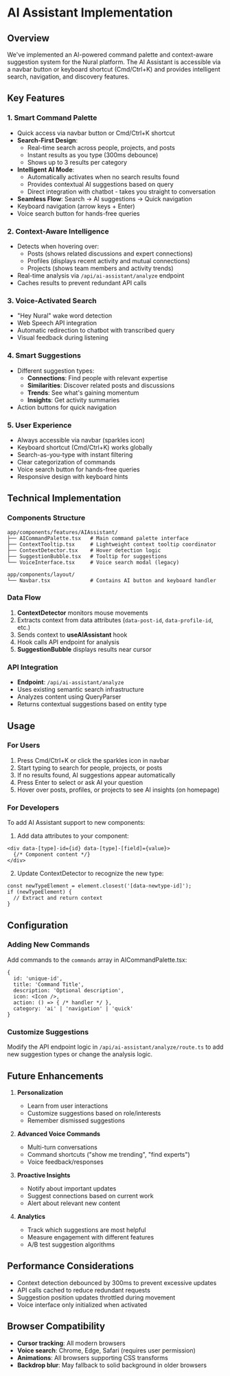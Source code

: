 # AI Assistant Implementation

## Overview
We've implemented an AI-powered command palette and context-aware suggestion system for the Nural platform. The AI Assistant is accessible via a navbar button or keyboard shortcut (Cmd/Ctrl+K) and provides intelligent search, navigation, and discovery features.

## Key Features

### 1. **Smart Command Palette**
- Quick access via navbar button or Cmd/Ctrl+K shortcut
- **Search-First Design**:
  - Real-time search across people, projects, and posts
  - Instant results as you type (300ms debounce)
  - Shows up to 3 results per category
- **Intelligent AI Mode**:
  - Automatically activates when no search results found
  - Provides contextual AI suggestions based on query
  - Direct integration with chatbot - takes you straight to conversation
- **Seamless Flow**: Search → AI suggestions → Quick navigation
- Keyboard navigation (arrow keys + Enter)
- Voice search button for hands-free queries

### 2. **Context-Aware Intelligence**
- Detects when hovering over:
  - Posts (shows related discussions and expert connections)
  - Profiles (displays recent activity and mutual connections)
  - Projects (shows team members and activity trends)
- Real-time analysis via `/api/ai-assistant/analyze` endpoint
- Caches results to prevent redundant API calls

### 3. **Voice-Activated Search**
- "Hey Nural" wake word detection
- Web Speech API integration
- Automatic redirection to chatbot with transcribed query
- Visual feedback during listening

### 4. **Smart Suggestions**
- Different suggestion types:
  - **Connections**: Find people with relevant expertise
  - **Similarities**: Discover related posts and discussions
  - **Trends**: See what's gaining momentum
  - **Insights**: Get activity summaries
- Action buttons for quick navigation

### 5. **User Experience**
- Always accessible via navbar (sparkles icon)
- Keyboard shortcut (Cmd/Ctrl+K) works globally
- Search-as-you-type with instant filtering
- Clear categorization of commands
- Voice search button for hands-free queries
- Responsive design with keyboard hints

## Technical Implementation

### Components Structure
```
app/components/features/AIAssistant/
├── AICommandPalette.tsx   # Main command palette interface
├── ContextTooltip.tsx     # Lightweight context tooltip coordinator
├── ContextDetector.tsx    # Hover detection logic
├── SuggestionBubble.tsx   # Tooltip for suggestions
└── VoiceInterface.tsx     # Voice search modal (legacy)

app/components/layout/
└── Navbar.tsx             # Contains AI button and keyboard handler
```

### Data Flow
1. **ContextDetector** monitors mouse movements
2. Extracts context from data attributes (`data-post-id`, `data-profile-id`, etc.)
3. Sends context to **useAIAssistant** hook
4. Hook calls API endpoint for analysis
5. **SuggestionBubble** displays results near cursor

### API Integration
- **Endpoint**: `/api/ai-assistant/analyze`
- Uses existing semantic search infrastructure
- Analyzes content using QueryParser
- Returns contextual suggestions based on entity type

## Usage

### For Users
1. Press Cmd/Ctrl+K or click the sparkles icon in navbar
2. Start typing to search for people, projects, or posts
3. If no results found, AI suggestions appear automatically
4. Press Enter to select or ask AI your question
5. Hover over posts, profiles, or projects to see AI insights (on homepage)

### For Developers
To add AI Assistant support to new components:

1. Add data attributes to your component:
```tsx
<div data-[type]-id={id} data-[type]-[field]={value}>
  {/* Component content */}
</div>
```

2. Update ContextDetector to recognize the new type:
```tsx
const newTypeElement = element.closest('[data-newtype-id]');
if (newTypeElement) {
  // Extract and return context
}
```

## Configuration

### Adding New Commands
Add commands to the `commands` array in AICommandPalette.tsx:
```tsx
{
  id: 'unique-id',
  title: 'Command Title',
  description: 'Optional description',
  icon: <Icon />,
  action: () => { /* handler */ },
  category: 'ai' | 'navigation' | 'quick'
}
```

### Customize Suggestions
Modify the API endpoint logic in `/api/ai-assistant/analyze/route.ts` to add new suggestion types or change the analysis logic.

## Future Enhancements

1. **Personalization**
   - Learn from user interactions
   - Customize suggestions based on role/interests
   - Remember dismissed suggestions

2. **Advanced Voice Commands**
   - Multi-turn conversations
   - Command shortcuts ("show me trending", "find experts")
   - Voice feedback/responses

3. **Proactive Insights**
   - Notify about important updates
   - Suggest connections based on current work
   - Alert about relevant new content

4. **Analytics**
   - Track which suggestions are most helpful
   - Measure engagement with different features
   - A/B test suggestion algorithms

## Performance Considerations

- Context detection debounced by 300ms to prevent excessive updates
- API calls cached to reduce redundant requests
- Suggestion position updates throttled during movement
- Voice interface only initialized when activated

## Browser Compatibility

- **Cursor tracking**: All modern browsers
- **Voice search**: Chrome, Edge, Safari (requires user permission)
- **Animations**: All browsers supporting CSS transforms
- **Backdrop blur**: May fallback to solid background in older browsers